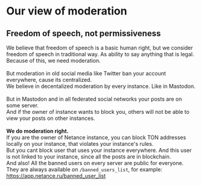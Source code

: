 # Our view of moderation

## Freedom of speech, not permissiveness
We believe that freedom of speech is a basic human right, but we consider freedom of speech in traditional way. As ability to say anything that is legal.<br>
Because of this, we need moderation.<br><br>
But moderation in old social media like Twitter ban your account everywhere, cause its centralized.<br>
We believe in decentalized moderation by every instance. Like in Mastodon.<br><br>
But in Mastodon and in all federated social networks your posts are on some server.<br>
And if the owner of instance wants to block you, others will not be able to view your posts on other instances.<br><br>
**We do moderation right.**<br>
If you are the owner of Netance instance, you can block TON addresses locally on your instance, that violates your instance's rules.<br>
But you cant block user that uses your instance everywhere. And this user is not linked to your instance, since all the posts are in blockchain.<br>
And also! All the banned users on every server are public for everyone. They are always available on ```/banned_users_list```, for example:<br>
https://app.netance.ru/banned_user_list
